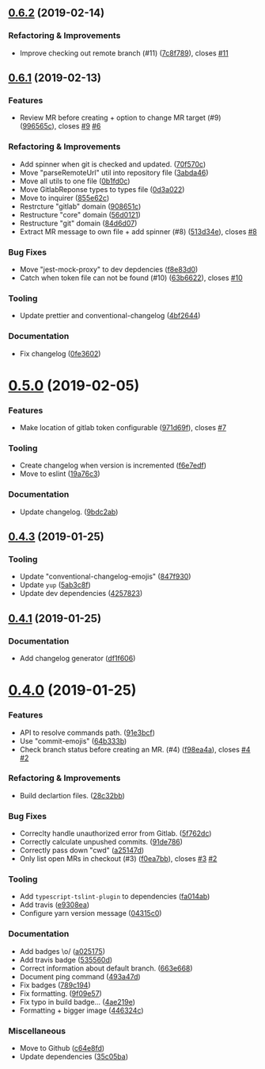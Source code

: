 ## [0.6.2](https://github.com/reservix/laborious/compare/v0.6.1...v0.6.2) (2019-02-14)

### Refactoring & Improvements

- Improve checking out remote branch (#11) ([7c8f789](https://github.com/reservix/laborious/commit/7c8f789)), closes [#11](https://github.com/reservix/laborious/issues/11)

## [0.6.1](https://github.com/reservix/laborious/compare/v0.5.0...v0.6.1) (2019-02-13)

### Features

- Review MR before creating + option to change MR target (#9) ([996565c](https://github.com/reservix/laborious/commit/996565c)), closes [#9](https://github.com/reservix/laborious/issues/9) [#6](https://github.com/reservix/laborious/issues/6)

### Refactoring & Improvements

- Add spinner when git is checked and updated. ([70f570c](https://github.com/reservix/laborious/commit/70f570c))
- Move "parseRemoteUrl" util into repository file ([3abda46](https://github.com/reservix/laborious/commit/3abda46))
- Move all utils to one file ([0b1fd0c](https://github.com/reservix/laborious/commit/0b1fd0c))
- Move GitlabReponse types to types file ([0d3a022](https://github.com/reservix/laborious/commit/0d3a022))
- Move to inquirer ([855e62c](https://github.com/reservix/laborious/commit/855e62c))
- Restrcture "gitlab" domain ([908651c](https://github.com/reservix/laborious/commit/908651c))
- Restructure "core" domain ([56d0121](https://github.com/reservix/laborious/commit/56d0121))
- Restructure "git" domain ([84d6d07](https://github.com/reservix/laborious/commit/84d6d07))
- Extract MR message to own file + add spinner (#8) ([513d34e](https://github.com/reservix/laborious/commit/513d34e)), closes [#8](https://github.com/reservix/laborious/issues/8)

### Bug Fixes

- Move "jest-mock-proxy" to dev depdencies ([f8e83d0](https://github.com/reservix/laborious/commit/f8e83d0))
- Catch when token file can not be found (#10) ([63b6622](https://github.com/reservix/laborious/commit/63b6622)), closes [#10](https://github.com/reservix/laborious/issues/10)

### Tooling

- Update prettier and conventional-changelog ([4bf2644](https://github.com/reservix/laborious/commit/4bf2644))

### Documentation

- Fix changelog ([0fe3602](https://github.com/reservix/laborious/commit/0fe3602))

# [0.5.0](https://github.com/reservix/laborious/compare/v0.4.3...v0.5.0) (2019-02-05)

### Features

- Make location of gitlab token configurable ([971d69f](https://github.com/reservix/laborious/commit/971d69f)), closes [#7](https://github.com/reservix/laborious/issues/7)

### Tooling

- Create changelog when version is incremented ([f6e7edf](https://github.com/reservix/laborious/commit/f6e7edf))
- Move to eslint ([19a76c3](https://github.com/reservix/laborious/commit/19a76c3))

### Documentation

- Update changelog. ([9bdc2ab](https://github.com/reservix/laborious/commit/9bdc2ab))

## [0.4.3](https://github.com/reservix/laborious/compare/v0.4.1...v0.4.3) (2019-01-25)

### Tooling

- Update "conventional-changelog-emojis" ([847f930](https://github.com/reservix/laborious/commit/847f930))
- Update `yup` ([5ab3c8f](https://github.com/reservix/laborious/commit/5ab3c8f))
- Update dev dependencies ([4257823](https://github.com/reservix/laborious/commit/4257823))

## [0.4.1](https://github.com/reservix/laborious/compare/v0.4.0...v0.4.1) (2019-01-25)

### Documentation

- Add changelog generator ([df1f606](https://github.com/reservix/laborious/commit/df1f606))

# [0.4.0](https://github.com/reservix/laborious/compare/c64e8fd...v0.4.0) (2019-01-25)

### Features

- API to resolve commands path. ([91e3bcf](https://github.com/reservix/laborious/commit/91e3bcf))
- Use "commit-emojis" ([64b333b](https://github.com/reservix/laborious/commit/64b333b))
- Check branch status before creating an MR. (#4) ([f98ea4a](https://github.com/reservix/laborious/commit/f98ea4a)), closes [#4](https://github.com/reservix/laborious/issues/4) [#2](https://github.com/reservix/laborious/issues/2)

### Refactoring & Improvements

- Build declartion files. ([28c32bb](https://github.com/reservix/laborious/commit/28c32bb))

### Bug Fixes

- Correclty handle unauthorized error from Gitlab. ([5f762dc](https://github.com/reservix/laborious/commit/5f762dc))
- Correctly calculate unpushed commits. ([91de786](https://github.com/reservix/laborious/commit/91de786))
- Correctly pass down "cwd" ([a25147d](https://github.com/reservix/laborious/commit/a25147d))
- Only list open MRs in checkout (#3) ([f0ea7bb](https://github.com/reservix/laborious/commit/f0ea7bb)), closes [#3](https://github.com/reservix/laborious/issues/3) [#2](https://github.com/reservix/laborious/issues/2)

### Tooling

- Add `typescript-tslint-plugin` to dependencies ([fa014ab](https://github.com/reservix/laborious/commit/fa014ab))
- Add travis ([e9308ea](https://github.com/reservix/laborious/commit/e9308ea))
- Configure yarn version message ([04315c0](https://github.com/reservix/laborious/commit/04315c0))

### Documentation

- Add badges \o/ ([a025175](https://github.com/reservix/laborious/commit/a025175))
- Add travis badge ([535560d](https://github.com/reservix/laborious/commit/535560d))
- Correct information about default branch. ([663e668](https://github.com/reservix/laborious/commit/663e668))
- Document ping command ([493a47d](https://github.com/reservix/laborious/commit/493a47d))
- Fix badges ([789c194](https://github.com/reservix/laborious/commit/789c194))
- Fix formatting. ([9f09e57](https://github.com/reservix/laborious/commit/9f09e57))
- Fix typo in build badge... ([4ae219e](https://github.com/reservix/laborious/commit/4ae219e))
- Formatting + bigger image ([446324c](https://github.com/reservix/laborious/commit/446324c))

### Miscellaneous

- Move to Github ([c64e8fd](https://github.com/reservix/laborious/commit/c64e8fd))
- Update dependencies ([35c05ba](https://github.com/reservix/laborious/commit/35c05ba))
